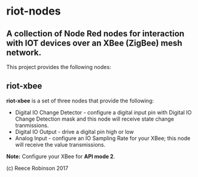# riot-nodes
## A collection of Node Red nodes for interaction with IOT devices over an XBee (ZigBee) mesh network.

This project provides the following nodes:

## riot-xbee
**riot-xbee** is a set of three nodes that provide the following:

* Digital IO Change Detector - configure a digital input pin with Digital IO Change Detection mask and this node will receive state change tranmissions.
* Digital IO Output - drive a digital pin high or low
* Analog Input - configure an IO Sampling Rate for your XBee; this node will receive the value transmissions. 

**Note:** Configure your XBee for **API mode 2**.

(c) Reece Robinson 2017

